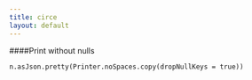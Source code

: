 ```yaml
---
title: circe
layout: default
---
```


####Print without nulls
```
n.asJson.pretty(Printer.noSpaces.copy(dropNullKeys = true))
```
